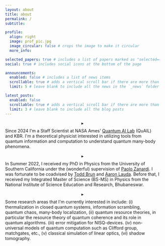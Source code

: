 ```yaml
---
layout: about
title: about
permalink: /
subtitle: 

profile:
  align: right
  image: prof_pic.jpg
  image_circular: false # crops the image to make it circular
  more_info:

selected_papers: true # includes a list of papers marked as "selected={true}"
social: true # includes social icons at the bottom of the page

announcements:
  enabled: false # includes a list of news items
  scrollable: true # adds a vertical scroll bar if there are more than 3 news items
  limit: 5 # leave blank to include all the news in the `_news` folder

latest_posts:
  enabled: false
  scrollable: true # adds a vertical scroll bar if there are more than 3 new posts items
  limit: 3 # leave blank to include all the blog posts
---
```


$$\blacktriangleright$$ Since 2024 I'm a Staff Scientist at NASA Ames' [Quantum AI Lab](https://www.nasa.gov/content/nasa-quantum-artificial-intelligence-laboratory-quail) (QuAIL) and KBR. I'm a theoretical physicist interested in utilizing tools from quantum information and computation to understand quantum many-body phenomena.

$$\blacktriangleright$$ In Summer 2022, I received my PhD in Physics from the University of Southern California under the (wonderful) supervision of [Paolo Zanardi](https://dornsife.usc.edu/profile/paolo-zanardi/). I was fortunate to be coadvised by [Todd Brun](https://sites.usc.edu/tbrun/) and [Aaron Lauda](https://sites.google.com/view/lauda-home/home). Before that, I received my Integrated Master of Science (BS-MS) in Physics from the National Institute of Science Education and Research, Bhubaneswar.

$$\blacktriangleright$$ Some research areas that I'm currently interested in include: (i) thermalization in closed quantum systems, information scrambling, quantum chaos, many-body localization, (ii) quantum resource theories, in particular the resource theory of quantum coherence and its role in quantum algorithms. (iii) error mitigation for NISQ-devices. (iv) non-universal models of quantum computation such as Clifford group, matchgates, etc., (v) classical simulation of linear optics, (vi) shadow tomography.
